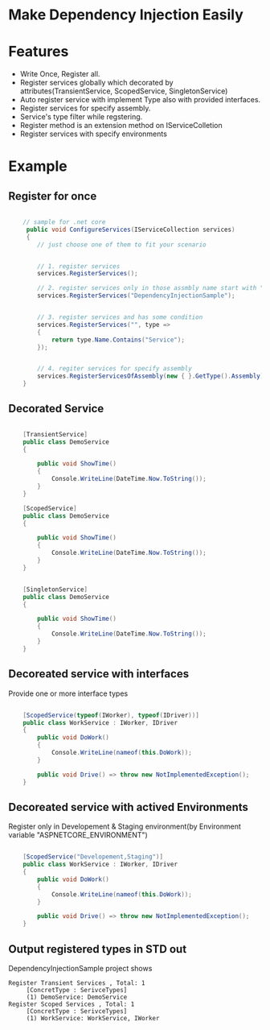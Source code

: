 # Make Dependency Injection Easily

# Features

* Write Once, Register all.
* Register services globally which decorated by attributes(TransientService, ScopedService, SingletonService)
* Auto register service with implement Type also with provided interfaces.
* Register services for specify assembly.
* Service's type filter while regstering.
* Register method is an extension method on IServiceColletion
* Register services with specify environments

# Example

## Register for once

```csharp
    
    // sample for .net core 
     public void ConfigureServices(IServiceCollection services)
     {
        // just choose one of them to fit your scenario


        // 1. register services
        services.RegisterServices();

        // 2. register services only in those assmbly name start with "DependencyInjectionSample"
        services.RegisterServices("DependencyInjectionSample");


        // 3. register services and has some condition
        services.RegisterServices("", type =>
        {
            return type.Name.Contains("Service");
        });


        // 4. regiter services for specify assembly
        services.RegisterServicesOfAssembly(new { }.GetType().Assembly);
    }

```

## Decorated Service

```csharp

    [TransientService]
    public class DemoService
    {

        public void ShowTime()
        {
            Console.WriteLine(DateTime.Now.ToString());
        }
    }

    [ScopedService]
    public class DemoService
    {

        public void ShowTime()
        {
            Console.WriteLine(DateTime.Now.ToString());
        }
    }


    [SingletonService]
    public class DemoService
    {

        public void ShowTime()
        {
            Console.WriteLine(DateTime.Now.ToString());
        }
    }


```

## Decoreated service with interfaces

Provide one or more interface types

```csharp

    [ScopedService(typeof(IWorker), typeof(IDriver))]
    public class WorkService : IWorker, IDriver
    {
        public void DoWork()
        {
            Console.WriteLine(nameof(this.DoWork));
        }

        public void Drive() => throw new NotImplementedException();
    }

```


## Decoreated service with actived Environments

Register only in Developement & Staging environment(by Environment variable "ASPNETCORE_ENVIRONMENT")

```csharp

    [ScopedService("Developement,Staging")]
    public class WorkService : IWorker, IDriver
    {
        public void DoWork()
        {
            Console.WriteLine(nameof(this.DoWork));
        }

        public void Drive() => throw new NotImplementedException();
    }

```


## Output registered types in STD out

DependencyInjectionSample project shows

```
Register Transient Services , Total: 1
     [ConcretType : SerivceTypes]
     (1) DemoService: DemoService
Register Scoped Services , Total: 1
     [ConcretType : SerivceTypes]
     (1) WorkService: WorkService, IWorker
```




